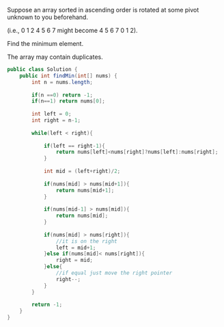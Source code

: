 Suppose an array sorted in ascending order is rotated at some pivot unknown to you beforehand.

(i.e., 0 1 2 4 5 6 7 might become 4 5 6 7 0 1 2).

Find the minimum element.

The array may contain duplicates.

```java
public class Solution {
    public int findMin(int[] nums) {
        int n = nums.length;
        
        if(n ==0) return -1;
        if(n==1) return nums[0];
        
        int left = 0;
        int right = n-1;
        
        while(left < right){
            
            if(left == right-1){
                return nums[left]<nums[right]?nums[left]:nums[right];
            }
            
            int mid = (left+right)/2;
            
            if(nums[mid] > nums[mid+1]){
                return nums[mid+1];
            }
            
            if(nums[mid-1] > nums[mid]){
                return nums[mid];
            }
            
            if(nums[mid] > nums[right]){
                //it is on the right
                left = mid+1;
            }else if(nums[mid]< nums[right]){
                right = mid;
            }else{
                //if equal just move the right pointer
                right--;
            }
        }
        
        return -1;
    }
}

```
